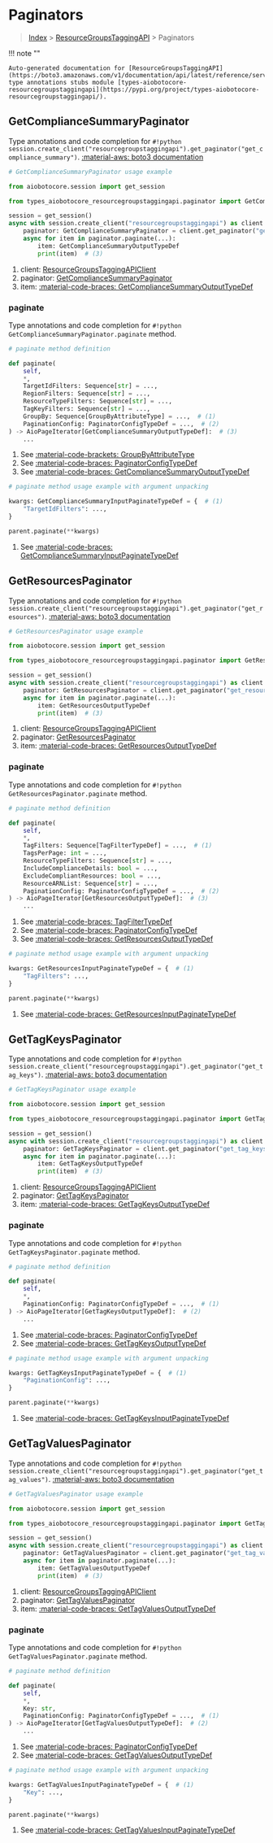 # Paginators

> [Index](../README.md) > [ResourceGroupsTaggingAPI](./README.md) > Paginators

!!! note ""

    Auto-generated documentation for [ResourceGroupsTaggingAPI](https://boto3.amazonaws.com/v1/documentation/api/latest/reference/services/resourcegroupstaggingapi.html#resourcegroupstaggingapi)
    type annotations stubs module [types-aiobotocore-resourcegroupstaggingapi](https://pypi.org/project/types-aiobotocore-resourcegroupstaggingapi/).

## GetComplianceSummaryPaginator

Type annotations and code completion for `#!python session.create_client("resourcegroupstaggingapi").get_paginator("get_compliance_summary")`.
[:material-aws: boto3 documentation](https://boto3.amazonaws.com/v1/documentation/api/latest/reference/services/resourcegroupstaggingapi/paginator/GetComplianceSummary.html#ResourceGroupsTaggingAPI.Paginator.GetComplianceSummary)

```python
# GetComplianceSummaryPaginator usage example

from aiobotocore.session import get_session

from types_aiobotocore_resourcegroupstaggingapi.paginator import GetComplianceSummaryPaginator

session = get_session()
async with session.create_client("resourcegroupstaggingapi") as client:  # (1)
    paginator: GetComplianceSummaryPaginator = client.get_paginator("get_compliance_summary")  # (2)
    async for item in paginator.paginate(...):
        item: GetComplianceSummaryOutputTypeDef
        print(item)  # (3)
```

1. client: [ResourceGroupsTaggingAPIClient](./client.md)
2. paginator: [GetComplianceSummaryPaginator](./paginators.md#getcompliancesummarypaginator)
3. item: [:material-code-braces: GetComplianceSummaryOutputTypeDef](./type_defs.md#getcompliancesummaryoutputtypedef) 


### paginate

Type annotations and code completion for `#!python GetComplianceSummaryPaginator.paginate` method.

```python
# paginate method definition

def paginate(
    self,
    *,
    TargetIdFilters: Sequence[str] = ...,
    RegionFilters: Sequence[str] = ...,
    ResourceTypeFilters: Sequence[str] = ...,
    TagKeyFilters: Sequence[str] = ...,
    GroupBy: Sequence[GroupByAttributeType] = ...,  # (1)
    PaginationConfig: PaginatorConfigTypeDef = ...,  # (2)
) -> AioPageIterator[GetComplianceSummaryOutputTypeDef]:  # (3)
    ...
```

1. See [:material-code-brackets: GroupByAttributeType](./literals.md#groupbyattributetype) 
2. See [:material-code-braces: PaginatorConfigTypeDef](./type_defs.md#paginatorconfigtypedef) 
3. See [:material-code-braces: GetComplianceSummaryOutputTypeDef](./type_defs.md#getcompliancesummaryoutputtypedef) 


```python
# paginate method usage example with argument unpacking

kwargs: GetComplianceSummaryInputPaginateTypeDef = {  # (1)
    "TargetIdFilters": ...,
}

parent.paginate(**kwargs)
```

1. See [:material-code-braces: GetComplianceSummaryInputPaginateTypeDef](./type_defs.md#getcompliancesummaryinputpaginatetypedef) 
## GetResourcesPaginator

Type annotations and code completion for `#!python session.create_client("resourcegroupstaggingapi").get_paginator("get_resources")`.
[:material-aws: boto3 documentation](https://boto3.amazonaws.com/v1/documentation/api/latest/reference/services/resourcegroupstaggingapi/paginator/GetResources.html#ResourceGroupsTaggingAPI.Paginator.GetResources)

```python
# GetResourcesPaginator usage example

from aiobotocore.session import get_session

from types_aiobotocore_resourcegroupstaggingapi.paginator import GetResourcesPaginator

session = get_session()
async with session.create_client("resourcegroupstaggingapi") as client:  # (1)
    paginator: GetResourcesPaginator = client.get_paginator("get_resources")  # (2)
    async for item in paginator.paginate(...):
        item: GetResourcesOutputTypeDef
        print(item)  # (3)
```

1. client: [ResourceGroupsTaggingAPIClient](./client.md)
2. paginator: [GetResourcesPaginator](./paginators.md#getresourcespaginator)
3. item: [:material-code-braces: GetResourcesOutputTypeDef](./type_defs.md#getresourcesoutputtypedef) 


### paginate

Type annotations and code completion for `#!python GetResourcesPaginator.paginate` method.

```python
# paginate method definition

def paginate(
    self,
    *,
    TagFilters: Sequence[TagFilterTypeDef] = ...,  # (1)
    TagsPerPage: int = ...,
    ResourceTypeFilters: Sequence[str] = ...,
    IncludeComplianceDetails: bool = ...,
    ExcludeCompliantResources: bool = ...,
    ResourceARNList: Sequence[str] = ...,
    PaginationConfig: PaginatorConfigTypeDef = ...,  # (2)
) -> AioPageIterator[GetResourcesOutputTypeDef]:  # (3)
    ...
```

1. See [:material-code-braces: TagFilterTypeDef](./type_defs.md#tagfiltertypedef) 
2. See [:material-code-braces: PaginatorConfigTypeDef](./type_defs.md#paginatorconfigtypedef) 
3. See [:material-code-braces: GetResourcesOutputTypeDef](./type_defs.md#getresourcesoutputtypedef) 


```python
# paginate method usage example with argument unpacking

kwargs: GetResourcesInputPaginateTypeDef = {  # (1)
    "TagFilters": ...,
}

parent.paginate(**kwargs)
```

1. See [:material-code-braces: GetResourcesInputPaginateTypeDef](./type_defs.md#getresourcesinputpaginatetypedef) 
## GetTagKeysPaginator

Type annotations and code completion for `#!python session.create_client("resourcegroupstaggingapi").get_paginator("get_tag_keys")`.
[:material-aws: boto3 documentation](https://boto3.amazonaws.com/v1/documentation/api/latest/reference/services/resourcegroupstaggingapi/paginator/GetTagKeys.html#ResourceGroupsTaggingAPI.Paginator.GetTagKeys)

```python
# GetTagKeysPaginator usage example

from aiobotocore.session import get_session

from types_aiobotocore_resourcegroupstaggingapi.paginator import GetTagKeysPaginator

session = get_session()
async with session.create_client("resourcegroupstaggingapi") as client:  # (1)
    paginator: GetTagKeysPaginator = client.get_paginator("get_tag_keys")  # (2)
    async for item in paginator.paginate(...):
        item: GetTagKeysOutputTypeDef
        print(item)  # (3)
```

1. client: [ResourceGroupsTaggingAPIClient](./client.md)
2. paginator: [GetTagKeysPaginator](./paginators.md#gettagkeyspaginator)
3. item: [:material-code-braces: GetTagKeysOutputTypeDef](./type_defs.md#gettagkeysoutputtypedef) 


### paginate

Type annotations and code completion for `#!python GetTagKeysPaginator.paginate` method.

```python
# paginate method definition

def paginate(
    self,
    *,
    PaginationConfig: PaginatorConfigTypeDef = ...,  # (1)
) -> AioPageIterator[GetTagKeysOutputTypeDef]:  # (2)
    ...
```

1. See [:material-code-braces: PaginatorConfigTypeDef](./type_defs.md#paginatorconfigtypedef) 
2. See [:material-code-braces: GetTagKeysOutputTypeDef](./type_defs.md#gettagkeysoutputtypedef) 


```python
# paginate method usage example with argument unpacking

kwargs: GetTagKeysInputPaginateTypeDef = {  # (1)
    "PaginationConfig": ...,
}

parent.paginate(**kwargs)
```

1. See [:material-code-braces: GetTagKeysInputPaginateTypeDef](./type_defs.md#gettagkeysinputpaginatetypedef) 
## GetTagValuesPaginator

Type annotations and code completion for `#!python session.create_client("resourcegroupstaggingapi").get_paginator("get_tag_values")`.
[:material-aws: boto3 documentation](https://boto3.amazonaws.com/v1/documentation/api/latest/reference/services/resourcegroupstaggingapi/paginator/GetTagValues.html#ResourceGroupsTaggingAPI.Paginator.GetTagValues)

```python
# GetTagValuesPaginator usage example

from aiobotocore.session import get_session

from types_aiobotocore_resourcegroupstaggingapi.paginator import GetTagValuesPaginator

session = get_session()
async with session.create_client("resourcegroupstaggingapi") as client:  # (1)
    paginator: GetTagValuesPaginator = client.get_paginator("get_tag_values")  # (2)
    async for item in paginator.paginate(...):
        item: GetTagValuesOutputTypeDef
        print(item)  # (3)
```

1. client: [ResourceGroupsTaggingAPIClient](./client.md)
2. paginator: [GetTagValuesPaginator](./paginators.md#gettagvaluespaginator)
3. item: [:material-code-braces: GetTagValuesOutputTypeDef](./type_defs.md#gettagvaluesoutputtypedef) 


### paginate

Type annotations and code completion for `#!python GetTagValuesPaginator.paginate` method.

```python
# paginate method definition

def paginate(
    self,
    *,
    Key: str,
    PaginationConfig: PaginatorConfigTypeDef = ...,  # (1)
) -> AioPageIterator[GetTagValuesOutputTypeDef]:  # (2)
    ...
```

1. See [:material-code-braces: PaginatorConfigTypeDef](./type_defs.md#paginatorconfigtypedef) 
2. See [:material-code-braces: GetTagValuesOutputTypeDef](./type_defs.md#gettagvaluesoutputtypedef) 


```python
# paginate method usage example with argument unpacking

kwargs: GetTagValuesInputPaginateTypeDef = {  # (1)
    "Key": ...,
}

parent.paginate(**kwargs)
```

1. See [:material-code-braces: GetTagValuesInputPaginateTypeDef](./type_defs.md#gettagvaluesinputpaginatetypedef) 
